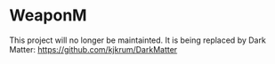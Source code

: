WeaponM
=======

This project will no longer be maintainted. It is being replaced by Dark Matter: https://github.com/kjkrum/DarkMatter
